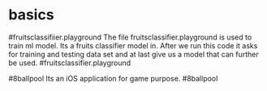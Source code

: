 # basics

#fruitsclassifiier.playground
The file fruitsclassifier.playground is used to train ml model. Its a fruits classifier model in.
After we run this code it asks for training and testing data set and at last give us a model that can further be used.
#fruitsclassifier.playground

#8ballpool
Its an iOS application for game purpose.
#8ballpool

